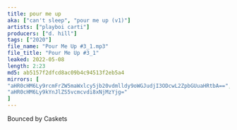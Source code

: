 ```yaml
---
title: pour me up
aka: ["can't sleep", "pour me up (v1)"]
artists: ["playboi carti"]
producers: ["d. hill"]
tags: ["2020"]
file_name: "Pour Me Up #3_1.mp3"
file_title: "Pour Me Up #3_1"
leaked: 2022-05-08
length: 2:23
md5: ab5157f2dfcd8ac09b4c94513f2eb5a4
mirrors: [
"aHR0cHM6Ly9rcmFrZW5maWxlcy5jb20vdmlldy9oWGJudjI3ODcwL2ZpbGUuaHRtbA==",
"aHR0cHM6Ly9kYnJlZS5vcmcvdi8xNjMzYjg="
]
---
```

Bounced by Caskets

